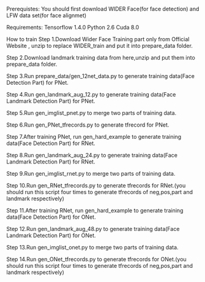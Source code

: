 
Prerequistes:
You should first download WIDER Face(for face detection) and LFW data set(for face alignmet)

Requirements:
Tensorflow 1.4.0
Python 2.6
Cuda 8.0

How to train
Step 1.Download Wider Face Training part only from Official Website , unzip to replace WIDER_train and put it into prepare_data folder.

Step 2.Download landmark training data from here,unzip and put them into prepare_data folder.

Step 3.Run prepare_data/gen_12net_data.py to generate training data(Face Detection Part) for PNet.

Step 4.Run gen_landmark_aug_12.py to generate training data(Face Landmark Detection Part) for PNet.

Step 5.Run gen_imglist_pnet.py to merge two parts of training data.

Step 6.Run gen_PNet_tfrecords.py to generate tfrecord for PNet.

Step 7.After training PNet, run gen_hard_example to generate training data(Face Detection Part) for RNet.

Step 8.Run gen_landmark_aug_24.py to generate training data(Face Landmark Detection Part) for RNet.

Step 9.Run gen_imglist_rnet.py to merge two parts of training data.

Step 10.Run gen_RNet_tfrecords.py to generate tfrecords for RNet.(you should run this script four times to generate tfrecords of neg,pos,part and landmark respectively)

Step 11.After training RNet, run gen_hard_example to generate training data(Face Detection Part) for ONet.

Step 12.Run gen_landmark_aug_48.py to generate training data(Face Landmark Detection Part) for ONet.

Step 13.Run gen_imglist_onet.py to merge two parts of training data.

Step 14.Run gen_ONet_tfrecords.py to generate tfrecords for ONet.(you should run this script four times to generate tfrecords of neg,pos,part and landmark respectively)
